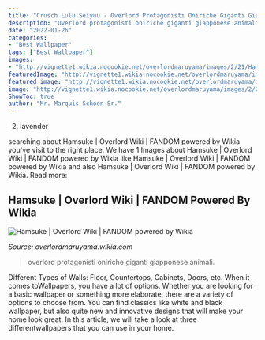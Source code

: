 ```yaml
---
title: "Crusch Lulu Seiyuu - Overlord Protagonisti Oniriche Giganti Giapponese Animali"
description: "Overlord protagonisti oniriche giganti giapponese animali"
date: "2022-01-26"
categories:
- "Best Wallpaper"
tags: ["Best Wallpaper"]
images:
- "http://vignette1.wikia.nocookie.net/overlordmaruyama/images/2/21/Hamusuke&#039;s_Profile.png/revision/latest?cb=20150818234846"
featuredImage: "http://vignette1.wikia.nocookie.net/overlordmaruyama/images/2/21/Hamusuke&#039;s_Profile.png/revision/latest?cb=20150818234846"
featured_image: "http://vignette1.wikia.nocookie.net/overlordmaruyama/images/2/21/Hamusuke&#039;s_Profile.png/revision/latest?cb=20150818234846"
image: "http://vignette1.wikia.nocookie.net/overlordmaruyama/images/2/21/Hamusuke&#039;s_Profile.png/revision/latest?cb=20150818234846"
ShowToc: true
author: "Mr. Marquis Schoen Sr."
---
```



2. lavender 

	

		
searching about Hamsuke | Overlord Wiki | FANDOM powered by Wikia you've visit to the right place. We have 1 Images about Hamsuke | Overlord Wiki | FANDOM powered by Wikia like Hamsuke | Overlord Wiki | FANDOM powered by Wikia and also Hamsuke | Overlord Wiki | FANDOM powered by Wikia. Read more:
		
    
## Hamsuke | Overlord Wiki | FANDOM Powered By Wikia

<img loading=lazy src="http://vignette1.wikia.nocookie.net/overlordmaruyama/images/2/21/Hamusuke&#039;s_Profile.png/revision/latest?cb=20150818234846" onerror="this.onerror=null;this.src='https://tse1.mm.bing.net/th?id=OIP.OI5VbZxmPt-IbOV9JD8NjwHaEK&amp;pid=15.1';" alt="Hamsuke | Overlord Wiki | FANDOM powered by Wikia">

_Source: overlordmaruyama.wikia.com_

>overlord protagonisti oniriche giganti giapponese animali. 

	

Different Types of Walls: Floor, Countertops, Cabinets, Doors, etc.
When it comes toWallpapers, you have a lot of options. Whether you are looking for a basic wallpaper or something more elaborate, there are a variety of options to choose from. You can find classics like white and black wallpaper, but also quite new and innovative designs that will make your home look great. In this article, we will take a look at three differentwallpapers that you can use in your home.

